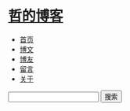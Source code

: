 <!-- header -->
<div id="header">
      <a href="/" target="_self"><h1 id="name">哲的博客</h1></a>
      <ul id="nav" class="nav">
          <a href="/" target="_self"><li>首页</li></a>
          <a href="/page.html" target="_self"><li>博文</li></a>
          <a href="/production.html" target="_self"><li>博友</li></a>
          <a href="/message.html" target="_self"><li>留言</li></a>
          <a href="/about.html" target="_self"><li>关于</li></a>
      </ul>
      <div id="search">
       <script type="text/javascript">
			function searchSubmit(){
				var s_keyword = document.getElementById("search_name").value; 
				if(s_keyword == '' || s_keyword == '搜索'){
				    alert("请输入您想搜索的关键词");
				    return false;
			    }
			}
			</script>
      <form method="get" action="http://www.google.com/search" name="c_search">
      <input type="text" id="search_text" name="q" />
	  <input type="hidden" name="oe" value="GB2312"/>
	  <input type="hidden" name="hl" value="zh-CN"/>
	  <input type="hidden" name="as_sitesearch" value="youngpine.github.io">
	  <input type="submit" id="search_button" name="search_button" value="搜索" />
      </form>
      </div>
    </div>
<!-- /header -->
